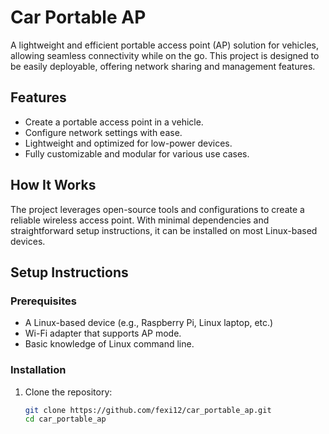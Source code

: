 # Car Portable AP

A lightweight and efficient portable access point (AP) solution for vehicles, allowing seamless connectivity while on the go. This project is designed to be easily deployable, offering network sharing and management features.

## Features

- Create a portable access point in a vehicle.
- Configure network settings with ease.
- Lightweight and optimized for low-power devices.
- Fully customizable and modular for various use cases.

## How It Works

The project leverages open-source tools and configurations to create a reliable wireless access point. With minimal dependencies and straightforward setup instructions, it can be installed on most Linux-based devices.

## Setup Instructions

### Prerequisites

- A Linux-based device (e.g., Raspberry Pi, Linux laptop, etc.)
- Wi-Fi adapter that supports AP mode.
- Basic knowledge of Linux command line.

### Installation

1. Clone the repository:
   ```bash
   git clone https://github.com/fexi12/car_portable_ap.git
   cd car_portable_ap
